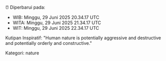 ⏰ Diperbarui pada:
- WIB: Minggu, 29 Juni 2025 20.34.17 UTC
- WITA: Minggu, 29 Juni 2025 21.34.17 UTC
- WIT: Minggu, 29 Juni 2025 22.34.17 UTC

Kutipan Inspiratif:
"Human nature is potentially aggressive and destructive and potentially orderly and constructive."


Kategori: nature

